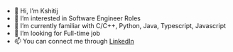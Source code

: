 - 👋 Hi, I’m Kshitij
- 👀 I’m interested in Software Engineer Roles
- 🌱 I’m currently familiar with C/C++, Python, Java, Typescript, Javascript
- 💞️ I’m looking for Full-time job
- 📫 You can connect me through [LinkedIn](https://www.linkedin.com/in/kshitij-3166951bb)
<!---
the-next-ceo/the-next-ceo is a ✨ special ✨ repository because its `README.md` (this file) appears on your GitHub profile.
You can click the Preview link to take a look at your changes.
--->
